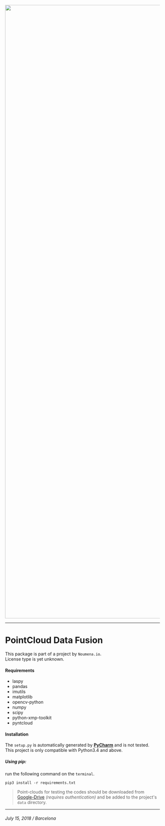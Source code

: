 [<img src="https://noumena.io/wp-content/uploads/2017/01/170113_N_BW-01.png" width="2000"/>](https://noumena.io/ "noumena.io website")
___
# PointCloud Data Fusion

This package is part of a project by `Noumena.io`.  
License type is yet unknown.

#### Requirements
- laspy
- pandas
- imutils
- matplotlib
- opencv-python
- numpy
- scipy
- python-xmp-toolkit
- pyntcloud

#### Installation
The `setup.py` is automatically generated by 
[__PyCharm__](https://www.jetbrains.com/pycharm/?fromMenu)
and is not tested.  
This project is only compatible with Python3.4 and above.
##### Using pip:
run the following command on the `terminal`.
```commandline
pip3 install -r requirements.txt
```

>Point-clouds for testing the codes should be downloaded from 
[Google-Drive](https://drive.google.com/drive/u/1/folders/1mB3a3tAloiscbtS5fNLrv8phCQs2WYRP)
_(requires authentication)_ and be added to the project's `data` directory.

___
###### July 15, 2018 / Barcelona
